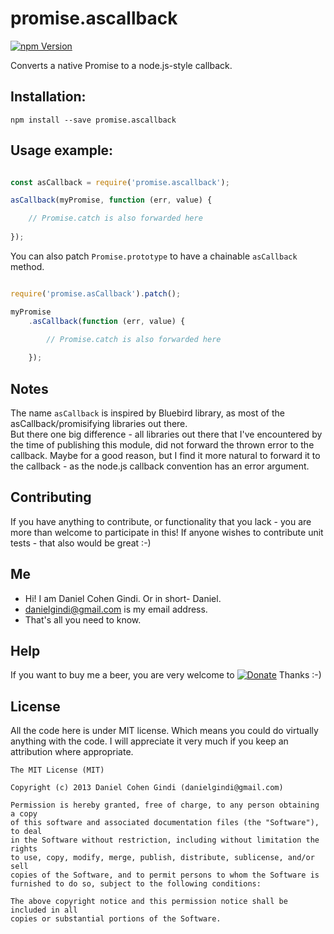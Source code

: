 # promise.ascallback

[![npm Version](https://badge.fury.io/js/promise.ascallback.png)](https://npmjs.org/package/promise.ascallback)

Converts a native Promise to a node.js-style callback.

## Installation:

```
npm install --save promise.ascallback
```
  
## Usage example:

```javascript

const asCallback = require('promise.ascallback');

asCallback(myPromise, function (err, value) {

	// Promise.catch is also forwarded here
	
});

```

You can also patch `Promise.prototype` to have a chainable `asCallback` method.
```javascript

require('promise.asCallback').patch();

myPromise
	.asCallback(function (err, value) {

		// Promise.catch is also forwarded here
		
	});

```

## Notes

The name `asCallback` is inspired by Bluebird library, as most of the asCallback/promisifying libraries out there.  
But there one big difference - all libraries out there that I've encountered by the time of publishing this module,
 did not forward the thrown error to the callback. Maybe for a good reason,
 but I find it more natural to forward it to the callback - as the node.js callback convention has an error argument.

## Contributing

If you have anything to contribute, or functionality that you lack - you are more than welcome to participate in this!
If anyone wishes to contribute unit tests - that also would be great :-)

## Me
* Hi! I am Daniel Cohen Gindi. Or in short- Daniel.
* danielgindi@gmail.com is my email address.
* That's all you need to know.

## Help

If you want to buy me a beer, you are very welcome to
[![Donate](https://www.paypalobjects.com/en_US/i/btn/btn_donate_LG.gif)](https://www.paypal.com/cgi-bin/webscr?cmd=_s-xclick&hosted_button_id=G6CELS3E997ZE)
 Thanks :-)

## License

All the code here is under MIT license. Which means you could do virtually anything with the code.
I will appreciate it very much if you keep an attribution where appropriate.

    The MIT License (MIT)

    Copyright (c) 2013 Daniel Cohen Gindi (danielgindi@gmail.com)

    Permission is hereby granted, free of charge, to any person obtaining a copy
    of this software and associated documentation files (the "Software"), to deal
    in the Software without restriction, including without limitation the rights
    to use, copy, modify, merge, publish, distribute, sublicense, and/or sell
    copies of the Software, and to permit persons to whom the Software is
    furnished to do so, subject to the following conditions:

    The above copyright notice and this permission notice shall be included in all
    copies or substantial portions of the Software.
